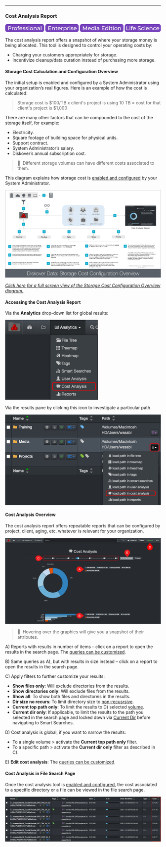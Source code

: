 <p id="cost_analysis"></p>

___
### Cost Analysis Report

![Image: Professional Edition Label](images/button_edition_professional.png)&nbsp;![Image: Enterprise Edition Label](images/button_edition_enterprise.png)&nbsp;![Image: AJA Diskover Media Edition Label](images/button_edition_media.png)&nbsp;![Image: Life Science Edition Label](images/button_edition_life_science.png)


The cost analysis report offers a snapshot of where your storage money is being allocated. This tool is designed to control your operating costs  by:

- Charging your customers appropriately for storage.
- Incentivize cleanup/data curation instead of purchasing more storage.

<p id="cost_config"></p>

#### Storage Cost Calculation and Configuration Overview

The initial setup is enabled and configured by a System Administrator using your organization’s real figures. Here is an example of how the cost is calculated:

>Storage cost is $100/TB x client's project is using 10 TB = cost for that client's project is $1,000

There are many other factors that can be compounded to the cost of the storage itself, for example:

- Electricity.
- Square footage of building space for physical units.
- Support contract.
- System Administrator’s salary.
- Diskover’s annual subscription cost.

>🔆  &nbsp;Different storage volumes can have different costs associated to them.

This diagram explains how storage cost is [enabled and configured](https://docs.diskoverdata.com/diskover_configuration_and_administration_guide/#storage-cost-reporting) by your System Administrator.

![Image: Storage Cost Configuration Overview Diagram](images/diagram_diskover_storage_cost_configuration_overview_with_border.png)

_[Click here for a full screen view of the Storage Cost Configuration Overview diagram.](images/diagram_diskover_storage_cost_configuration_overview_with_border.png)_

#### Accessing the Cost Analysis Report

Via the  **Analytics**  drop-down list for global results:

<img src="images/image_analytics_cost_analysis_access_via_analytics_dropdown_20230215.png" width="300">

Via the results pane by clicking this icon to investigate a particular path.

<img src="images/image_analytics_cost_analysis_access_via_results_pane_20230215.png" width="600">

#### Cost Analysis Overview

The cost analysis report offers repeatable reports that can be configured by project, client, aging, etc. whatever is relevant for your organization.

![Image: Cost Analysis Report Overview](images/image_analytics_cost_analysis_overview_20230215.png)

>🔆 &nbsp;Hovering over the graphics will give you a snapshot of their attributes.

A) Reports with results in number of items – click on a report to open the results in the search page. The [queries can be customized](#cost_config).

B) Same queries as A), but with results in size instead – click on a report to open the results in the search page.

C) Apply filters to further customize your results:

  - **Show files only**: Will exclude directories from the results.
  - **Show directories only**: Will exclude files from the results.
  - **Show all**: To show both files and directoreis in the results.
  - **Dir size no recurs**: To limit directory size to [non-recusrsive](#recusrive).
  - **Current top path only**: To limit the results to D) selected [volume](#storage_volume).
  - **Current dir only**: If applicable, to limit the results to the path you selected in the search page and locked down via [Current Dir](#current_dir) before navigating to Smart Searches.

D) Cost analysis is global, if you want to narrow the results:
  - To a single volume > activate the **Current top path only** filter.
  - To a specific path > activate the **Current dir only** filter as described in C).

E) **Edit cost analysis**: The [queries can be customized](#cost_config).

#### Cost Analysis in File Search Page

Once the cost analysis tool is [enabled and configured](#cost_config), the cost associated to a specific directory or a file can be viewed in the file search page.

![Image: Cost Analysis Info in File Search Page](images/image_analytics_cost_analysis_in_file_search_page.png)
